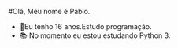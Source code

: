 #Olá, Meu nome é Pablo.
- 🎉Eu tenho 16 anos.Estudo programação.
- 📚 No momento eu estou estudando Python 3.

<!---
Pablo-Severino/Pablo-Severino is a ✨ special ✨ repository because its `README.md` (this file) appears on your GitHub profile.
You can click the Preview link to take a look at your changes.
--->
